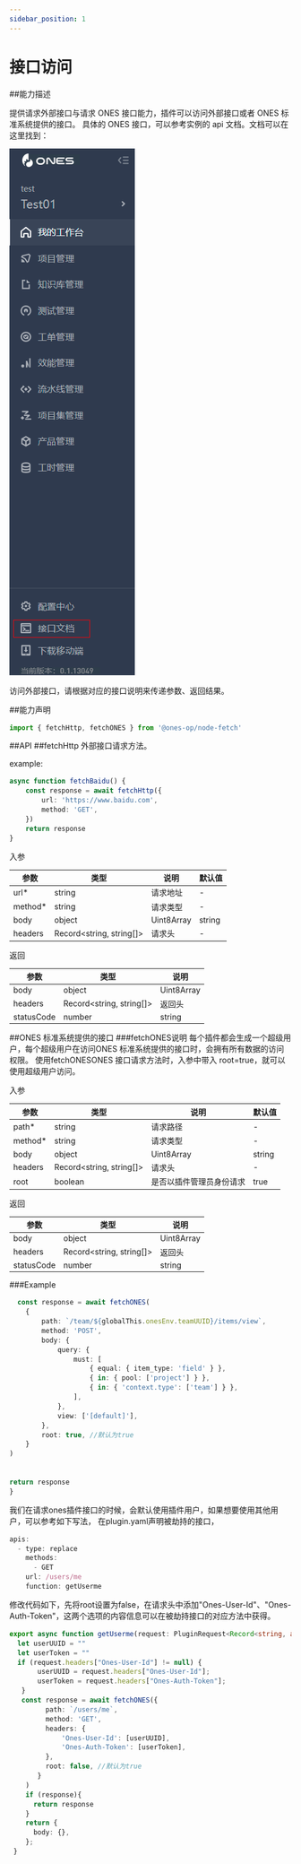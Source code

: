 ```yaml
---
sidebar_position: 1
---
```

# 接口访问

##能力描述

提供请求外部接口与请求 ONES 接口能力，插件可以访问外部接口或者 ONES 标准系统提供的接口。
具体的 ONES 接口，可以参考实例的 api 文档。文档可以在这里找到：

![image](interface-ability1.jpg)

访问外部接口，请根据对应的接口说明来传递参数、返回结果。

##能力声明

```typescript
import { fetchHttp, fetchONES } from '@ones-op/node-fetch'
```

##API
##fetchHttp
外部接口请求方法。

example:
```typescript
async function fetchBaidu() {
    const response = await fetchHttp({
        url: 'https://www.baidu.com',
        method: 'GET',
    })
    return response
}
```
入参

|参数|类型|说明|默认值|
| ----- | ----- | ----- | ----- |
|url\*|string|请求地址|\-|
|method\*|string|请求类型|\-|
|body|object | Uint8Array | string|请求体|\-|
|headers|Record<string, string[]>|请求头|\-|

返回

|参数|类型|说明|
| ----- | ----- | ----- |
|body|object | Uint8Array | string|返回体|
|headers|Record<string, string[]>|返回头|
|statusCode|number | string | undefined|状态码|

##ONES 标准系统提供的接口
###fetchONES说明
每个插件都会生成一个超级用户，每个超级用户在访问ONES 标准系统提供的接口时，会拥有所有数据的访问权限。
使用fetchONESONES 接口请求方法时，入参中带入 root=true，就可以使用超级用户访问。

入参

|参数|类型|说明|默认值|
| ----- | ----- | ----- | ----- |
|path\*|string|请求路径|\-|
|method\*|string|请求类型|\-|
|body|object | Uint8Array | string|请求体|\-|
|headers|Record<string, string[]>|请求头|\-|
|root|boolean|是否以插件管理员身份请求|true|

返回

|参数|类型|说明|
| ----- | ----- | ----- |
|body|object | Uint8Array | string|返回体|
|headers|Record<string, string[]>|返回头|
|statusCode|number | string | undefined|状态码|

###Example
```typescript
  const response = await fetchONES(
    {
        path: `/team/${globalThis.onesEnv.teamUUID}/items/view`,
        method: 'POST',
        body: {
            query: {
                must: [
                    { equal: { item_type: 'field' } },
                    { in: { pool: ['project'] } },
                    { in: { 'context.type': ['team'] } },
                ],
            },
            view: ['[default]'],
        },
        root: true, //默认为true
    }
)


return response
}
```
我们在请求ones插件接口的时候，会默认使用插件用户，如果想要使用其他用户，可以参考如下写法，
在plugin.yaml声明被劫持的接口，
```typescript
apis:
  - type: replace
    methods:
      - GET
    url: /users/me
    function: getUserme
```
修改代码如下，先将root设置为false，在请求头中添加"Ones-User-Id"、"Ones-Auth-Token"，这两个选项的内容信息可以在被劫持接口的对应方法中获得。
```typescript
export async function getUserme(request: PluginRequest<Record<string, any>>): Promise<PluginResponse>{
  let userUUID = "" 
  let userToken = "" 
  if (request.headers["Ones-User-Id"] != null) {
       userUUID = request.headers["Ones-User-Id"];
       userToken = request.headers["Ones-Auth-Token"];
   }
   const response = await fetchONES({
         path: `/users/me`,
         method: 'GET',
         headers: {
             'Ones-User-Id': [userUUID],
             'Ones-Auth-Token': [userToken],
         },
         root: false, //默认为true
       }
    )
    if (response){
      return response
    }
    return {
      body: {},
    };
 }
```